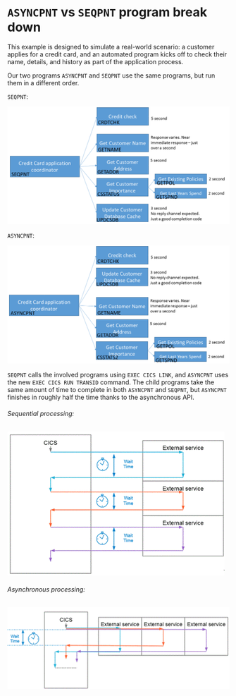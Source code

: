 # `ASYNCPNT` vs `SEQPNT` program break down

This example is designed to simulate a real-world scenario: a customer applies for a credit card, and an automated program kicks off to check their name, details, and history as part of the application process.

Our two programs `ASYNCPNT` and `SEQPNT` use the same programs, but run them in a different order.

`SEQPNT`:

![SEQPNT diagram][seqdiagram]

`ASYNCPNT`:

![ASYNCPNT diagram][asyncdiagram]

`SEQPNT` calls the involved programs using `EXEC CICS LINK`, and `ASYNCPNT` uses the new `EXEC CICS RUN TRANSID` command. The child programs take the same amount of time to complete in both `ASYNCPNT` and `SEQPNT`, but `ASYNCPNT` finishes in roughly half the time thanks to the asynchronous API.

###### Sequential processing:

![Sequential processing][seqflow]

###### Asynchronous processing:

![Asynchronous processing][asyncflow]



[asyncdiagram]: https://github.com/cicsdev/cics-async-api-credit-card-application-example/blob/master/doc/credit-card-application-diagram-async.png
[seqdiagram]: https://github.com/cicsdev/cics-async-api-credit-card-application-example/blob/master/doc/credit-card-application-diagram-seq.png
[seqflow]: https://github.com/cicsdev/cics-async-api-credit-card-application-example/blob/master/doc/seq.gif
[asyncflow]: https://github.com/cicsdev/cics-async-api-credit-card-application-example/blob/master/doc/async.gif
